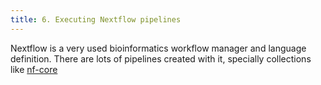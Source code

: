 ```yaml
---
title: 6. Executing Nextflow pipelines
---
```


Nextflow is a very used bioinformatics workflow manager and language definition. There are lots of pipelines created with it, specially collections like [nf-core](https://nf-co.re/) 